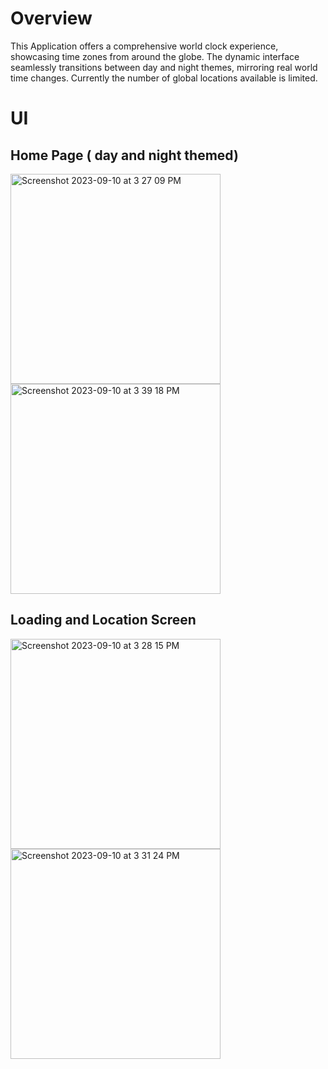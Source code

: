 # Overview
This Application offers a comprehensive world clock experience, showcasing time zones from around the globe. The dynamic interface seamlessly transitions between day and night themes, mirroring real world time changes. Currently the number of global locations available is limited. 

# UI

## Home Page ( day and night themed)
<img width="336" alt="Screenshot 2023-09-10 at 3 27 09 PM" src="https://github.com/shellyannissa/world_time_app/assets/118563935/349acc0c-3059-4281-857d-dc78d0b268b8">
<img width="336" alt="Screenshot 2023-09-10 at 3 39 18 PM" src="https://github.com/shellyannissa/world_time_app/assets/118563935/28704742-36d0-42f5-9ac8-886f663aa4a4">


## Loading and Location Screen

<img width="336" alt="Screenshot 2023-09-10 at 3 28 15 PM" src="https://github.com/shellyannissa/world_time_app/assets/118563935/1a6e55fa-5611-4575-8b62-e17a764085e1">
<img width="336" alt="Screenshot 2023-09-10 at 3 31 24 PM" src="https://github.com/shellyannissa/world_time_app/assets/118563935/47763562-1e6a-45c2-99b0-caca63279741">
